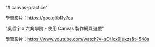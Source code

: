 "# canvas-practice" 

學習影片：https://goo.gl/bRy7ea

"吳哲宇 x 六角學院 - 使用 Canvas 製作網頁遊戲"

學習影片：https://www.youtube.com/watch?v=sOHcx9jekzs&t=548s
